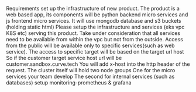 Requirements
set up the infrastructure of  new product.
The product is a web based app, its components will be python backend micro services and js
frontend micro services.
It will use mongodb database and s3 buckets (holding static html)
Please setup the infrastructure and services (eks vpc K8S etc) serving this product.
Take under consideration that all services need to be available from within the vpc but not from
the outside.
Access from the public will be available only to specific services(such as web service).
The access to specific target will be based on the target url host
So if the customer target service host url will be customer.sandbox.curve.tech
You will add x-host into the http header of the request.
The cluster itself will hold two node groups
One for the micro services your team develop
The second for internal services (such as databases)
setup monitoring-prometheus & grafana
